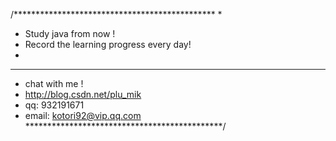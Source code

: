 /**********************************************
 *	
 *	Study java from now !
 *	Record the learning progress every day!
 * 
 **********************************************
 *	chat with me !
 *	http://blog.csdn.net/plu_mik
 *	qq: 932191671
 *	email: kotori92@vip.qq.com
 *********************************************/